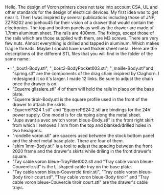 Hello,
The design of Voron printers does not take into account CSA, UL and other standards for the design of electrical devices. My first idea was to get near it. Then I was inspired by several publications including those of JNP, ZZP8202 and joehou45 for their vision of a drawer that would contain the electronics.
The top and bottom panels as well as the drawer are made of 1.7mm aluminum sheet.  The rails are 400mm.
The fixings, except those of the rails which are those supplied with them, are M3 screws. There are very few nuts. Almost everything is drilled and tapped in aluminum. Which makes fragile threads.  Maybe I should have used thicker sheet metal.
Here are the descriptions of the different STL files that you will find in the folder of the same name:
-   "_bout1-Body.stl", "_bout2-BodyPocket003.stl", "_maille-Body.stl"and "spring.stl" are the components of the drag chain inspired by Claghorn.  I redesigned it so it's larger.  I made 12 links.  Be sure to adjust the chain once the drawer is on.
-   "Equerre glissiere.stl" 4 of them will hold the rails in place on the base plate.
-   "Équerre tiroir-Body.stl is the square profile used in the front of the drawer to attach the skirts.
-   "EquerrePS24 1.stl" and "EquerrePS24 2.stl are bindings for the 24V power supply.  One model is for clamping along the metal sheet.
-   "Jupe avant a avec switch voron bleue-Body.stl" is the front right skirt from which I removed 1 mm from the top and blanked/drilled holes in two hexagons.
-   "rondelle voron.stl" are spacers used between the stock bottom panel and the sheet metal base plate.  There are four of them.
-   "shim 1mm-Body.stl" is a tool to adjust the spacing between the front 2020 frame and the drawer's skirts while driling in the front drawer's square.
-   "Tay cable voron bleue-TrayFillet002.stl and "Tray cable voron bleue-Couvercle.stl" is the L-shaped cable tray on the base plate.
-   "Tay cable voron bleue-Couvercle tiroir.stl", "Tray cable voron bleue-Body tiroir court.stl", "Tray cable voron bleue-Body tiroir" and "Tray cable voron bleue-Couvercle tiroir court.stl" are the drawer's cable trays.
